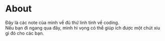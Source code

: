 # About
Đây là các note của mình về đủ thứ linh tinh về coding.  
Nếu bạn đi ngang qua đây, mình hi vọng có thể giúp ích được một chút xíu gì đó cho các bạn.
